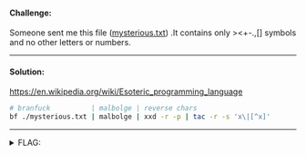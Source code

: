 #### Challenge:

Someone sent me this file ([mysterious.txt](./mysterious.txt ':ignore')) .It contains only ><+-.,[] symbols and no other letters or numbers.

---

#### Solution:

https://en.wikipedia.org/wiki/Esoteric_programming_language

```bash
# branfuck          | malbolge | reverse chars
bf ./mysterious.txt | malbolge | xxd -r -p | tac -r -s 'x\|[^x]'
```

---

<details><summary>FLAG:</summary>

```
d4rk{e50t3r1c_lAnguAg3_w1th_c@f3_b@b3_@t_1t5_b35t}c0de
```

</details>
